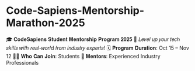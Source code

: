# Code-Sapiens-Mentorship-Marathon-2025
🎓 𝐂𝐨𝐝𝐞𝐒𝐚𝐩𝐢𝐞𝐧𝐬 𝐒𝐭𝐮𝐝𝐞𝐧𝐭 𝐌𝐞𝐧𝐭𝐨𝐫𝐬𝐡𝐢𝐩 𝐏𝐫𝐨𝐠𝐫𝐚𝐦 𝟐𝟎𝟐𝟓 
🚀 𝐿𝑒𝑣𝑒𝑙 𝑢𝑝 𝑦𝑜𝑢𝑟 𝑡𝑒𝑐ℎ 𝑠𝑘𝑖𝑙𝑙𝑠 𝑤𝑖𝑡ℎ 𝑟𝑒𝑎𝑙-𝑤𝑜𝑟𝑙d 𝑓𝑟𝑜𝑚 𝑖𝑛𝑑𝑢𝑠𝑡𝑟𝑦 𝑒𝑥𝑝𝑒𝑟𝑡𝑠! 
🗓 𝐏𝐫𝐨𝐠𝐫𝐚𝐦 𝐃𝐮𝐫𝐚𝐭𝐢𝐨𝐧: Oct 15 – Nov 12 
👩‍💻 𝐖𝐡𝐨 𝐂𝐚𝐧 𝐉𝐨𝐢𝐧: Students 
💼 𝐌𝐞𝐧𝐭𝐨𝐫𝐬: Experienced Industry Professionals
